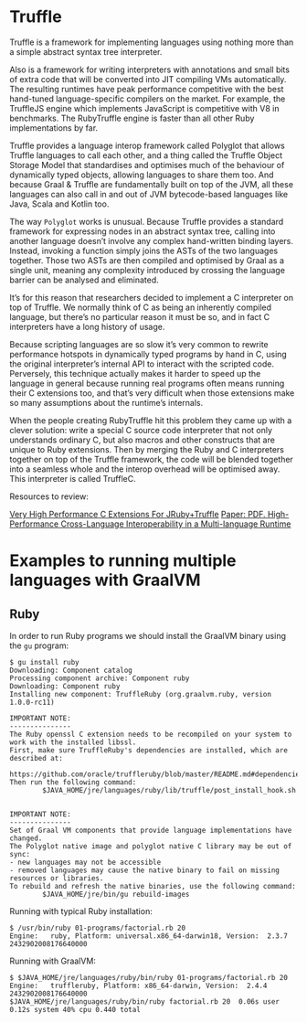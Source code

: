 # Truffle

Truffle is a framework for implementing languages using nothing more than a simple abstract syntax tree interpreter.

Also is a framework for writing interpreters with annotations and small bits of extra code that will be converted into JIT compiling VMs automatically. The resulting runtimes have peak performance competitive with the best hand-tuned language-specific compilers on the market. For example, the TruffleJS engine which implements JavaScript is competitive with V8 in benchmarks. The RubyTruffle engine is faster than all other Ruby implementations by far.

Truffle provides a language interop framework called Polyglot that allows Truffle languages to call each other, and a thing called the Truffle Object Storage Model that standardises and optimises much of the behaviour of dynamically typed objects, allowing languages to share them too. And because Graal & Truffle are fundamentally built on top of the JVM, all these languages can also call in and out of JVM bytecode-based languages like Java, Scala and Kotlin too.

The way `Polyglot` works is unusual. Because Truffle provides a standard framework for expressing nodes in an abstract syntax tree, calling into another language doesn’t involve any complex hand-written binding layers. Instead, invoking a function simply joins the ASTs of the two languages together. Those two ASTs are then compiled and optimised by Graal as a single unit, meaning any complexity introduced by crossing the language barrier can be analysed and eliminated.

It’s for this reason that researchers decided to implement a C interpreter on top of Truffle. We normally think of C as being an inherently compiled language, but there’s no particular reason it must be so, and in fact C interpreters have a long history of usage.

Because scripting languages are so slow it’s very common to rewrite performance hotspots in dynamically typed programs by hand in C, using the original interpreter’s internal API to interact with the scripted code. Perversely, this technique actually makes it harder to speed up the language in general because running real programs often means running their C extensions too, and that’s very difficult when those extensions make so many assumptions about the runtime’s internals.

When the people creating RubyTruffle hit this problem they came up with a clever solution: write a special C source code interpreter that not only understands ordinary C, but also macros and other constructs that are unique to Ruby extensions. Then by merging the Ruby and C interpreters together on top of the Truffle framework, the code will be blended together into a seamless whole and the interop overhead will be optimised away. This interpreter is called TruffleC.

Resources to review:

[Very High Performance C Extensions For JRuby+Truffle](https://chrisseaton.com/truffleruby/cext/)
[Paper: PDF. High-Performance Cross-Language
Interoperability in a Multi-language Runtime](https://chrisseaton.com/rubytruffle/dls15-interop/dls15-interop.pdf)




# Examples to running multiple languages with GraalVM

## Ruby

In order to run Ruby programs we should install the GraalVM binary using the `gu` program:

```
$ gu install ruby
Downloading: Component catalog
Processing component archive: Component ruby
Downloading: Component ruby
Installing new component: TruffleRuby (org.graalvm.ruby, version 1.0.0-rc11)

IMPORTANT NOTE:
---------------
The Ruby openssl C extension needs to be recompiled on your system to work with the installed libssl.
First, make sure TruffleRuby's dependencies are installed, which are described at:
  https://github.com/oracle/truffleruby/blob/master/README.md#dependencies
Then run the following command:
        $JAVA_HOME/jre/languages/ruby/lib/truffle/post_install_hook.sh


IMPORTANT NOTE:
---------------
Set of Graal VM components that provide language implementations have changed. 
The Polyglot native image and polyglot native C library may be out of sync:
- new languages may not be accessible
- removed languages may cause the native binary to fail on missing resources or libraries.
To rebuild and refresh the native binaries, use the following command:
        $JAVA_HOME/jre/bin/gu rebuild-images
```

Running with typical Ruby installation:

```
$ /usr/bin/ruby 01-programs/factorial.rb 20
Engine:   ruby, Platform: universal.x86_64-darwin18, Version:  2.3.7
2432902008176640000
```

Running with GraalVM:

```
$ $JAVA_HOME/jre/languages/ruby/bin/ruby 01-programs/factorial.rb 20
Engine:   truffleruby, Platform: x86_64-darwin, Version:  2.4.4
2432902008176640000
$JAVA_HOME/jre/languages/ruby/bin/ruby factorial.rb 20  0.06s user 0.12s system 40% cpu 0.440 total
```